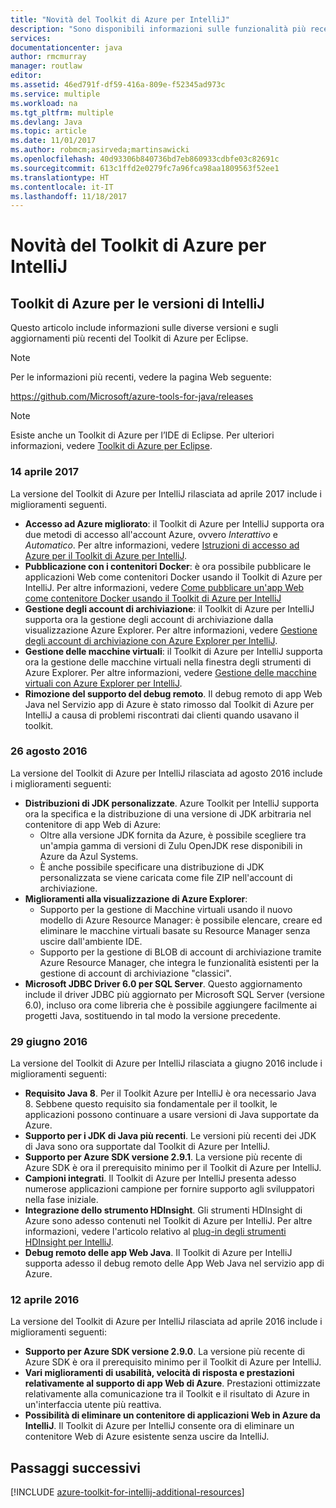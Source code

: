 ```yaml
---
title: "Novità del Toolkit di Azure per IntelliJ"
description: "Sono disponibili informazioni sulle funzionalità più recenti del Toolkit di Azure per IntelliJ."
services: 
documentationcenter: java
author: rmcmurray
manager: routlaw
editor: 
ms.assetid: 46ed791f-df59-416a-809e-f52345ad973c
ms.service: multiple
ms.workload: na
ms.tgt_pltfrm: multiple
ms.devlang: Java
ms.topic: article
ms.date: 11/01/2017
ms.author: robmcm;asirveda;martinsawicki
ms.openlocfilehash: 40d93306b840736bd7eb860933cdbfe03c82691c
ms.sourcegitcommit: 613c1ffd2e0279fc7a96fca98aa1809563f52ee1
ms.translationtype: HT
ms.contentlocale: it-IT
ms.lasthandoff: 11/18/2017
---
```

# <a name="whats-new-in-the-azure-toolkit-for-intellij"></a>Novità del Toolkit di Azure per IntelliJ

## <a name="azure-toolkit-for-intellij-releases"></a>Toolkit di Azure per le versioni di IntelliJ
Questo articolo include informazioni sulle diverse versioni e sugli aggiornamenti più recenti del Toolkit di Azure per Eclipse.

> [!NOTE]
> Per le informazioni più recenti, vedere la pagina Web seguente:
> 
> <https://github.com/Microsoft/azure-tools-for-java/releases>

> [!NOTE]
> Esiste anche un Toolkit di Azure per l’IDE di Eclipse. Per ulteriori informazioni, vedere [Toolkit di Azure per Eclipse].
> 
> 

### <a name="april-14-2017"></a>14 aprile 2017
La versione del Toolkit di Azure per IntelliJ rilasciata ad aprile 2017 include i miglioramenti seguenti.

* **Accesso ad Azure migliorato**: il Toolkit di Azure per IntelliJ supporta ora due metodi di accesso all'account Azure, ovvero *Interattivo* e *Automatico*. Per altre informazioni, vedere [Istruzioni di accesso ad Azure per il Toolkit di Azure per IntelliJ].
* **Pubblicazione con i contenitori Docker**: è ora possibile pubblicare le applicazioni Web come contenitori Docker usando il Toolkit di Azure per IntelliJ. Per altre informazioni, vedere [Come pubblicare un'app Web come contenitore Docker usando il Toolkit di Azure per IntelliJ]
* **Gestione degli account di archiviazione**: il Toolkit di Azure per IntelliJ supporta ora la gestione degli account di archiviazione dalla visualizzazione Azure Explorer. Per altre informazioni, vedere [Gestione degli account di archiviazione con Azure Explorer per IntelliJ].
* **Gestione delle macchine virtuali**: il Toolkit di Azure per IntelliJ supporta ora la gestione delle macchine virtuali nella finestra degli strumenti di Azure Explorer. Per altre informazioni, vedere [Gestione delle macchine virtuali con Azure Explorer per IntelliJ].
* **Rimozione del supporto del debug remoto**. Il debug remoto di app Web Java nel Servizio app di Azure è stato rimosso dal Toolkit di Azure per IntelliJ a causa di problemi riscontrati dai clienti quando usavano il toolkit.

### <a name="august-26-2016"></a>26 agosto 2016
La versione del Toolkit di Azure per IntelliJ rilasciata ad agosto 2016 include i miglioramenti seguenti:

* **Distribuzioni di JDK personalizzate**. Azure Toolkit per IntelliJ supporta ora la specifica e la distribuzione di una versione di JDK arbitraria nel contenitore di app Web di Azure:
  * Oltre alla versione JDK fornita da Azure, è possibile scegliere tra un'ampia gamma di versioni di Zulu OpenJDK rese disponibili in Azure da Azul Systems.
  * È anche possibile specificare una distribuzione di JDK personalizzata se viene caricata come file ZIP nell'account di archiviazione.
* **Miglioramenti alla visualizzazione di Azure Explorer**:
  * Supporto per la gestione di Macchine virtuali usando il nuovo modello di Azure Resource Manager: è possibile elencare, creare ed eliminare le macchine virtuali basate su Resource Manager senza uscire dall'ambiente IDE.
  * Supporto per la gestione di BLOB di account di archiviazione tramite Azure Resource Manager, che integra le funzionalità esistenti per la gestione di account di archiviazione "classici".
* **Microsoft JDBC Driver 6.0 per SQL Server**. Questo aggiornamento include il driver JDBC più aggiornato per Microsoft SQL Server (versione 6.0), incluso ora come libreria che è possibile aggiungere facilmente ai progetti Java, sostituendo in tal modo la versione precedente.

### <a name="june-29-2016"></a>29 giugno 2016
La versione del Toolkit di Azure per IntelliJ rilasciata a giugno 2016 include i miglioramenti seguenti:

* **Requisito Java 8**. Per il Toolkit Azure per IntelliJ è ora necessario Java 8. Sebbene questo requisito sia fondamentale per il toolkit, le applicazioni possono continuare a usare versioni di Java supportate da Azure.
* **Supporto per i JDK di Java più recenti**. Le versioni più recenti dei JDK di Java sono ora supportate dal Toolkit di Azure per IntelliJ.
* **Supporto per Azure SDK versione 2.9.1**. La versione più recente di Azure SDK è ora il prerequisito minimo per il Toolkit di Azure per IntelliJ.
* **Campioni integrati**. Il Toolkit di Azure per IntelliJ presenta adesso numerose applicazioni campione per fornire supporto agli sviluppatori nella fase iniziale.
* **Integrazione dello strumento HDInsight**. Gli strumenti HDInsight di Azure sono adesso contenuti nel Toolkit di Azure per IntelliJ. Per altre informazioni, vedere l'articolo relativo al [plug-in degli strumenti HDInsight per IntelliJ].
* **Debug remoto delle app Web Java**. Il Toolkit di Azure per IntelliJ supporta adesso il debug remoto delle App Web Java nel servizio app di Azure.

### <a name="april-12-2016"></a>12 aprile 2016
La versione del Toolkit di Azure per IntelliJ rilasciata ad aprile 2016 include i miglioramenti seguenti:

* **Supporto per Azure SDK versione 2.9.0**. La versione più recente di Azure SDK è ora il prerequisito minimo per il Toolkit di Azure per IntelliJ.
* **Vari miglioramenti di usabilità, velocità di risposta e prestazioni relativamente al supporto di app Web di Azure**. Prestazioni ottimizzate relativamente alla comunicazione tra il Toolkit e il risultato di Azure in un'interfaccia utente più reattiva.
* **Possibilità di eliminare un contenitore di applicazioni Web in Azure da IntelliJ**. Il Toolkit di Azure per IntelliJ consente ora di eliminare un contenitore Web di Azure esistente senza uscire da IntelliJ.

## <a name="next-steps"></a>Passaggi successivi

[!INCLUDE [azure-toolkit-for-intellij-additional-resources](../includes/azure-toolkit-for-intellij-additional-resources.md)]

<!-- URL List -->

[Toolkit di Azure per Eclipse]: ../eclipse/azure-toolkit-for-eclipse.md

[Istruzioni di accesso ad Azure per il Toolkit di Azure per IntelliJ]: ./azure-toolkit-for-intellij-sign-in-instructions.md
[Come pubblicare un'app Web come contenitore Docker usando il Toolkit di Azure per IntelliJ]: ./azure-toolkit-for-intellij-publish-as-docker-container.md
[Gestione degli account di archiviazione con Azure Explorer per IntelliJ]: ./azure-toolkit-for-intellij-managing-storage-accounts-using-azure-explorer.md
[Gestione delle macchine virtuali con Azure Explorer per IntelliJ]: ./azure-toolkit-for-intellij-managing-virtual-machines-using-azure-explorer.md

[Azure Java Developer Center]: https://docs.microsoft.com/java/azure

[plug-in degli strumenti HDInsight per IntelliJ]: /azure/hdinsight/hdinsight-apache-spark-intellij-tool-plugin
